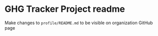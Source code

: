 # GHG Tracker Project readme

Make changes to `profile/README.md` to be visible on organization GitHub page
